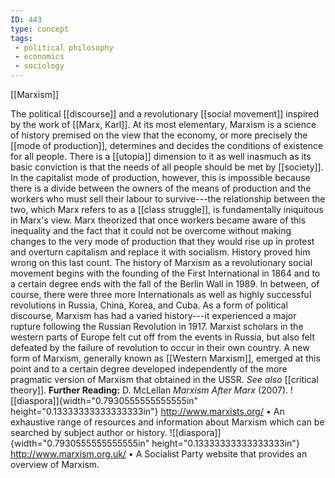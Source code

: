 ```yaml
---
ID: 443
type: concept
tags: 
 - political philosophy
 - economics
 - sociology
---
```


[[Marxism]]

 The political
[[discourse]] and a
revolutionary [[social movement]] inspired by the
work of [[Marx, Karl]]. At its
most elementary, Marxism is a science of history premised on the view
that the economy, or more precisely the [[mode of production]], determines and
decides the conditions of existence for all people. There is a
[[utopia]] dimension to it
as well inasmuch as its basic conviction is that the needs of all people
should be met by [[society]].
In the capitalist mode of production, however, this is impossible
because there is a divide between the owners of the means of production
and the workers who must sell their labour to survive---the relationship
between the two, which Marx refers to as a [[class struggle]], is fundamentally
iniquitous in Marx's view. Marx theorized that once workers became aware
of this inequality and the fact that it could not be overcome without
making changes to the very mode of production that they would rise up in
protest and overturn capitalism and replace it with socialism. History
proved him wrong on this last count. The history of Marxism as a
revolutionary social movement begins with the founding of the First
International in 1864 and to a certain degree ends with the fall of the
Berlin Wall in 1989. In between, of course, there were three more
Internationals as well as highly successful revolutions in Russia,
China, Korea, and Cuba. As a form of political discourse, Marxism has
had a varied history---it experienced a major rupture following the
Russian Revolution in 1917. Marxist scholars in the western parts of
Europe felt cut off from the events in Russia, but also felt defeated by
the failure of revolution to occur in their own country. A new form of
Marxism, generally known as [[Western Marxism]], emerged at this
point and to a certain degree developed independently of the more
pragmatic version of Marxism that obtained in the USSR. *See also*
[[critical theory]].
**Further Reading:** D. McLellan *Marxism After Marx* (2007).
![[diaspora]]{width="0.7930555555555555in"
height="0.13333333333333333in"}
<http://www.marxists.org/>
• An exhaustive range of resources and information about Marxism which
can be searched by subject author or history.
![[diaspora]]{width="0.7930555555555555in"
height="0.13333333333333333in"}
<http://www.marxism.org.uk/>
• A Socialist Party website that provides an overview of Marxism.
